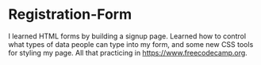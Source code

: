 # Registration-Form

I learned HTML forms by building a signup page. Learned how to control what types of data people can type into my form, and some new CSS tools for styling my page. All that practicing in https://www.freecodecamp.org.
